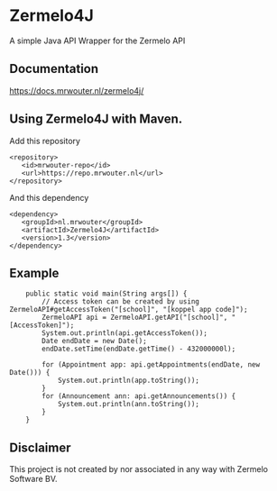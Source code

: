 # Zermelo4J
A simple Java API Wrapper for the Zermelo API

## Documentation
https://docs.mrwouter.nl/zermelo4j/


## Using Zermelo4J with Maven.
Add this repository
```
<repository>
   <id>mrwouter-repo</id>
   <url>https://repo.mrwouter.nl</url>
</repository> 
```
And this dependency
```
<dependency>
   <groupId>nl.mrwouter</groupId>
   <artifactId>Zermelo4J</artifactId>
   <version>1.3</version>
</dependency>
```


## Example
```
	public static void main(String args[]) {
		// Access token can be created by using ZermeloAPI#getAccessToken("[school]", "[koppel app code]");
		ZermeloAPI api = ZermeloAPI.getAPI("[school]", "[AccessToken]");
		System.out.println(api.getAccessToken());
		Date endDate = new Date();
		endDate.setTime(endDate.getTime() - 432000000l);
		
		for (Appointment app: api.getAppointments(endDate, new Date())) {
			System.out.println(app.toString());
		}
		for (Announcement ann: api.getAnnouncements()) {
			System.out.println(ann.toString());
		}
	}
```

## Disclaimer
This project is not created by nor associated in any way with Zermelo Software BV.
